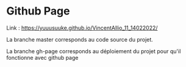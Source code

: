 # Github Page

Link : https://yuuusuuke.github.io/VincentAllio_11_14022022/

La branche master corresponds au code source du projet.

La branche gh-page corresponds au déploiement du projet pour qu'il fonctionne avec github page